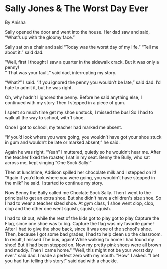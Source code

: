 # Sally Jones & The Worst Day Ever
 By Anisha 


Sally opened the door and went into the house. Her dad saw and said, “What’s up with the gloomy face.”

 Sally sat on a chair  and said “Today was the worst day of my life.” “Tell me about it.” said dad. 
 
 "Well, first I thought I saw a quarter in the sidewalk crack. But it was only a penny!  
 ” That was your fault.” said dad, interrupting my story. 
 
 “What?” I said. “If you ignored the penny you wouldn’t be late,” said dad. I’d hate to admit it, but he was right. 
 
 Oh, why hadn’t I ignored the penny. Before he said anything else, I continued with my story Then I stepped in a piece of gum. 
 
 I spent so much time get my shoe unstuck, I missed the bus! So I had to walk all the way to school, with 1 shoe. 
 
 Once I got to school, my teacher had marked me absent. 
 
 “If you’d look where you were going, you wouldn’t have got your shoe stuck in gum and wouldn’t be late or marked absent,” he said. 
 
 Again he was right. “Yeah” I muttered, quietly so he wouldn’t hear me. After the teacher fixed the roaster, I sat in my seat. Benny the Bully, who sat across me, kept singing “One Sock Sally!” 
 
 Then at lunchtime, Addison spilled her chocolate milk and I stepped on it! “Again if you’d look where you were going, you wouldn't have stepped in the milk” he said. I 
 started to continue my story. 
 
 Now Benny the Bully called me Choclate Sock Sally. Then I went to the principal to get an extra shoe. But she didn't have a children's size shoe. So I had to wear a teacher sized shoe. At gym class, 1 shoe went clop, clop, clop and the other one went squish, squish, squish. 
 
 I had to sit out, while the rest of the kids got to play got to play Capture the Flag, since one shoe was to big. Capture the flag was my favorite game! After I had to give the shoe back, since it was one of the school's shoe. Then, because I got some bad grades, I had to help clean up the classroom. In result, I missed The bus, again! While walking to home I had found my shoe! But it had been stepped on. Now my pretty pink shoes were all brown and muddy. Then I came home." "Well, this might not be your worst day ever." said dad. I made a perfect zero with my mouth. "How" I asked. "I bet you had fun telling this story!" said dad with a chuckle.